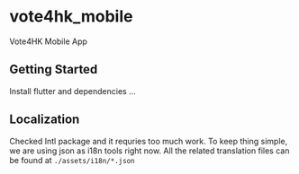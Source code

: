 # vote4hk_mobile

Vote4HK Mobile App

## Getting Started

Install flutter and dependencies ...

## Localization

Checked Intl package and it requries too much work. To keep thing simple, we are using json as i18n tools right now. All the related translation files can be found at `./assets/i18n/*.json`

